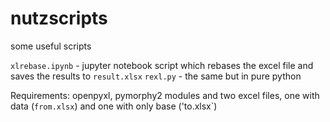 # nutzscripts
some useful scripts

`xlrebase.ipynb` - jupyter notebook script which rebases the excel file and saves the results to `result.xlsx`
`rexl.py` - the same but in pure python

Requirements: openpyxl, pymorphy2 modules and two excel files, one with data (`from.xlsx`) and one with only base ('to.xlsx`)
